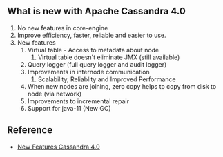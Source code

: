 ## What is new with Apache Cassandra 4.0

1. No new features in core-engine
1. Improve efficiency, faster, reliable and easier to use.
1. New features
   1. Virtual table - Access to metadata about node
        1. Virtual table doesn't eliminate JMX (still available)
   1. Query logger (full query logger and audit logger)
   1. Improvements in internode communication
        1. Scalability, Reliablity and Improved Performance
   1. When new nodes are joining, zero copy helps to copy from disk to node (via network)
   1. Improvements to incremental repair
   1. Support for java-11 (New GC)


## Reference

* [New Features Cassandra 4.0](https://www.datastax.com/learn/whats-new-for-cassandra-4/introduction)